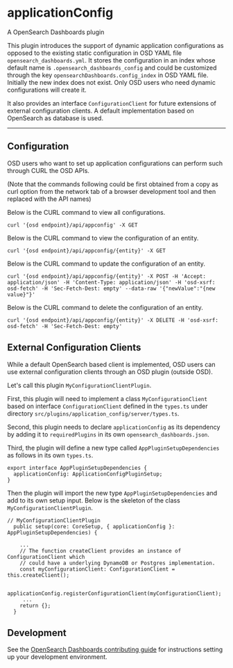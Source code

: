 # applicationConfig

A OpenSearch Dashboards plugin

This plugin introduces the support of dynamic application configurations as opposed to the existing static configuration in OSD YAML file `opensearch_dashboards.yml`. It stores the configuration in an index whose default name is `.opensearch_dashboards_config` and could be customized through the key `opensearchDashboards.config_index` in OSD YAML file. Initially the new index does not exist. Only OSD users who need dynamic configurations will create it.

It also provides an interface `ConfigurationClient` for future extensions of external configuration clients. A default implementation based on OpenSearch as database is used.

---

## Configuration

OSD users who want to set up application configurations can perform such through CURL the OSD APIs.

(Note that the commands following could be first obtained from a copy as curl option from the network tab of a browser development tool and then replaced with the API names)

Below is the CURL command to view all configurations.

```
curl '{osd endpoint}/api/appconfig' -X GET
```

Below is the CURL command to view the configuration of an entity.

```
curl '{osd endpoint}/api/appconfig/{entity}' -X GET

```

Below is the CURL command to update the configuration of an entity.

```
curl '{osd endpoint}/api/appconfig/{entity}' -X POST -H 'Accept: application/json' -H 'Content-Type: application/json' -H 'osd-xsrf: osd-fetch' -H 'Sec-Fetch-Dest: empty' --data-raw '{"newValue":"{new value}"}'
```

Below is the CURL command to delete the configuration of an entity.

```
curl '{osd endpoint}/api/appconfig/{entity}' -X DELETE -H 'osd-xsrf: osd-fetch' -H 'Sec-Fetch-Dest: empty'

```


## External Configuration Clients

While a default OpenSearch based client is implemented, OSD users can use external configuration clients through an OSD plugin (outside OSD).

Let's call this plugin `MyConfigurationClientPlugin`.

First, this plugin will need to implement a class `MyConfigurationClient` based on interface `ConfigurationClient` defined in the `types.ts` under directory `src/plugins/application_config/server/types.ts`.

Second, this plugin needs to declare `applicationConfig` as its dependency by adding it to `requiredPlugins` in its own `opensearch_dashboards.json`.

Third, the plugin will define a new type called `AppPluginSetupDependencies` as follows in its own `types.ts`.

```
export interface AppPluginSetupDependencies {
  applicationConfig: ApplicationConfigPluginSetup;
}

```

Then the plugin will import the new type `AppPluginSetupDependencies` and add to its own setup input. Below is the skeleton of the class `MyConfigurationClientPlugin`.

```
// MyConfigurationClientPlugin
  public setup(core: CoreSetup, { applicationConfig }: AppPluginSetupDependencies) {

    ...
    // The function createClient provides an instance of ConfigurationClient which
    // could have a underlying DynamoDB or Postgres implementation.
    const myConfigurationClient: ConfigurationClient = this.createClient();

    applicationConfig.registerConfigurationClient(myConfigurationClient);
     ...
    return {};
  }

```

## Development

See the [OpenSearch Dashboards contributing
guide](https://github.com/opensearch-project/OpenSearch-Dashboards/blob/main/CONTRIBUTING.md) for instructions
setting up your development environment.
